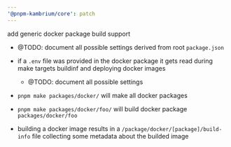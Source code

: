 ```yaml
---
'@pnpm-kambrium/core': patch
---
```


add generic docker package build support

- @TODO: document all possible settings derived from root `package.json`

- if a `.env` file was provided in the docker package it gets read during make targets buildinf and deploying docker images

  - @TODO: document all possible settings

- `pnpm make packages/docker/` will make all docker packages
- `pnpm make packages/docker/foo/` will build docker package `packages/docker/foo`

- building a docker image results in a `/package/docker/[package]/build-info` file collecting some metadata about the builded image
